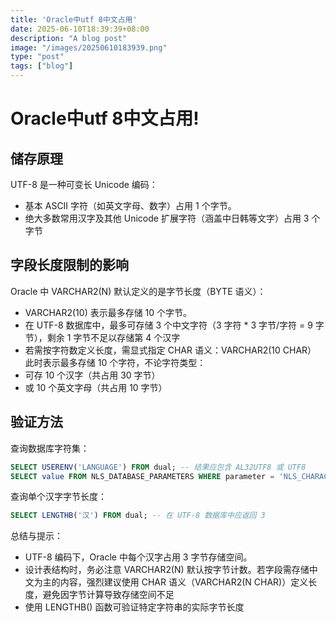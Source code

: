 ```yaml
---
title: 'Oracle中utf 8中文占用'
date: 2025-06-10T18:39:39+08:00
description: "A blog post"
image: "/images/20250610183939.png"
type: "post"
tags: ["blog"]
---
```


# Oracle中utf 8中文占用!

## 储存原理
UTF-8 是一种可变长 Unicode 编码：
* 基本 ASCII 字符（如英文字母、数字）占用 1 个字节。
* 绝大多数常用汉字及其他 Unicode 扩展字符（涵盖中日韩等文字）占用 3 个字节
## 字段长度限制的影响
Oracle 中 VARCHAR2(N) 默认定义的是字节长度（BYTE 语义）：
* VARCHAR2(10) 表示最多存储 10 个字节。
* 在 UTF-8 数据库中，最多可存储 3 个中文字符（3 字符 * 3 字节/字符 = 9 字节），剩余 1 字节不足以存储第 4 个汉字
* 若需按字符数定义长度，需显式指定 CHAR 语义：VARCHAR2(10 CHAR）
此时表示最多存储 10 个字符，不论字符类型：
* 可存 10 个汉字（共占用 30 字节）
* 或 10 个英文字母（共占用 10 字节）
## 验证方法
查询数据库字符集：
```sql
SELECT USERENV('LANGUAGE') FROM dual; -- 结果应包含 AL32UTF8 或 UTF8
SELECT value FROM NLS_DATABASE_PARAMETERS WHERE parameter = 'NLS_CHARACTERSET'; -- 结果应为 AL32UTF8 或 UTF8
```
查询单个汉字字节长度：
```sql
SELECT LENGTHB('汉') FROM dual; -- 在 UTF-8 数据库中应返回 3
```
总结与提示：
* UTF-8 编码下，Oracle 中每个汉字占用 3 字节存储空间‌。
* 设计表结构时，务必注意 VARCHAR2(N) 默认按字节计数‌。若字段需存储中文为主的内容，强烈建议使用 CHAR 语义（VARCHAR2(N CHAR)）定义长度，避免因字节计算导致存储空间不足
* 使用 LENGTHB() 函数可验证特定字符串的实际字节长度
